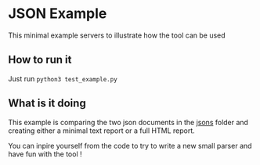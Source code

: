 # JSON Example

This minimal example servers to illustrate how the tool can be used 

## How to run it

Just run `python3 test_example.py`

## What is it doing

This example is comparing the two json documents in the [jsons](https://github.com/epfl-systemf/SpecMerger/tree/main/json_example/jsons) folder and creating either a minimal 
text report or a full HTML report.

You can inpire yourself from the code to try to write a new small parser and have fun with the tool !